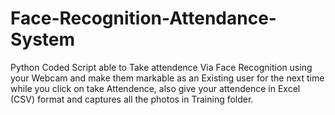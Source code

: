 # Face-Recognition-Attendance-System
Python Coded Script able to Take attendence Via Face Recognition using your Webcam and make them markable as an Existing user for the next time while you click on take Attendence, also give your attendence in Excel (CSV) format and captures all the photos in Training folder. 
